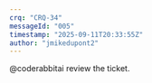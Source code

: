 ```yaml
---
crq: "CRQ-34"
messageId: "005"
timestamp: "2025-09-11T20:33:55Z"
author: "jmikedupont2"
---
```


@coderabbitai review the ticket.
